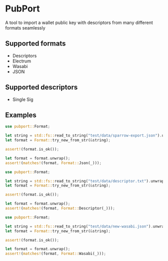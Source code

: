# PubPort

<!-- cargo-rdme start -->

A tool to import a wallet public key with descriptors from many different formats seamlessly


## Supported formats

- Descriptors
- Electrum
- Wasabi
- JSON

## Supported descriptors

- Single Sig

## Examples

```rust
use pubport::Format;

let string = std::fs::read_to_string("test/data/sparrow-export.json").unwrap();
let format = Format::try_new_from_str(&string);

assert!(format.is_ok());

let format = format.unwrap();
assert!(matches!(format, Format::Json(_)));
```

```rust
use pubport::Format;

let string = std::fs::read_to_string("test/data/descriptor.txt").unwrap();
let format = Format::try_new_from_str(&string);

assert!(format.is_ok());

let format = format.unwrap();
assert!(matches!(format, Format::Descriptor(_)));
```

```rust
use pubport::Format;

let string = std::fs::read_to_string("test/data/new-wasabi.json").unwrap();
let format = Format::try_new_from_str(&string);

assert!(format.is_ok());

let format = format.unwrap();
assert!(matches!(format, Format::Wasabi(_)));
```

<!-- cargo-rdme end -->

